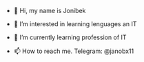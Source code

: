 - 👋 Hi, my name is Jonibek
- 👀 I’m interested in learning lenguages an IT 
- 🌱 I’m currently learning profession of IT

- 📫 How to reach me. Telegram: @janobx11

